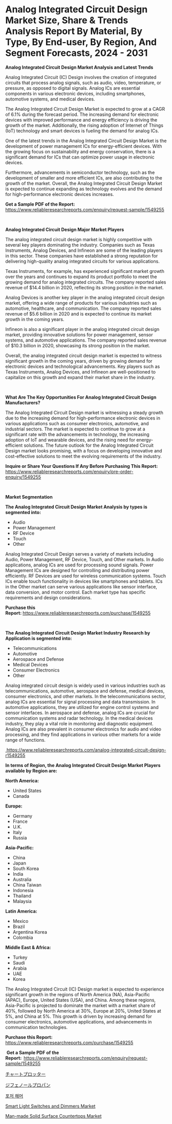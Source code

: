 <p><h1>Analog Integrated Circuit Design Market Size, Share & Trends Analysis Report By Material, By Type, By End-user, By Region, And Segment Forecasts, 2024 - 2031</h1></p><p><strong>Analog Integrated Circuit Design Market Analysis and Latest Trends</strong></p>
<p><p>Analog Integrated Circuit (IC) Design involves the creation of integrated circuits that process analog signals, such as audio, video, temperature, or pressure, as opposed to digital signals. Analog ICs are essential components in various electronic devices, including smartphones, automotive systems, and medical devices.</p><p>The Analog Integrated Circuit Design Market is expected to grow at a CAGR of 6.1% during the forecast period. The increasing demand for electronic devices with improved performance and energy efficiency is driving the growth of the market. Additionally, the rising adoption of Internet of Things (IoT) technology and smart devices is fueling the demand for analog ICs.</p><p>One of the latest trends in the Analog Integrated Circuit Design Market is the development of power management ICs for energy-efficient devices. With the growing focus on sustainability and energy conservation, there is a significant demand for ICs that can optimize power usage in electronic devices.</p><p>Furthermore, advancements in semiconductor technology, such as the development of smaller and more efficient ICs, are also contributing to the growth of the market. Overall, the Analog Integrated Circuit Design Market is expected to continue expanding as technology evolves and the demand for high-performance electronic devices increases.</p></p>
<p><strong>Get a Sample PDF of the Report:&nbsp;</strong> <a href="https://www.reliableresearchreports.com/enquiry/request-sample/1549255">https://www.reliableresearchreports.com/enquiry/request-sample/1549255</a></p>
<p>&nbsp;</p>
<p><strong>Analog Integrated Circuit Design Major Market Players</strong></p>
<p><p>The analog integrated circuit design market is highly competitive with several key players dominating the industry. Companies such as Texas Instruments, Analog Devices, and Infineon are some of the leading players in this sector. These companies have established a strong reputation for delivering high-quality analog integrated circuits for various applications.</p><p>Texas Instruments, for example, has experienced significant market growth over the years and continues to expand its product portfolio to meet the growing demand for analog integrated circuits. The company reported sales revenue of $14.4 billion in 2020, reflecting its strong position in the market.</p><p>Analog Devices is another key player in the analog integrated circuit design market, offering a wide range of products for various industries such as automotive, healthcare, and communication. The company reported sales revenue of $5.6 billion in 2020 and is expected to continue its market growth in the coming years.</p><p>Infineon is also a significant player in the analog integrated circuit design market, providing innovative solutions for power management, sensor systems, and automotive applications. The company reported sales revenue of $10.3 billion in 2020, showcasing its strong position in the market.</p><p>Overall, the analog integrated circuit design market is expected to witness significant growth in the coming years, driven by growing demand for electronic devices and technological advancements. Key players such as Texas Instruments, Analog Devices, and Infineon are well-positioned to capitalize on this growth and expand their market share in the industry.</p></p>
<p>&nbsp;</p>
<p><strong>What Are The Key Opportunities For Analog Integrated Circuit Design Manufacturers?</strong></p>
<p><p>The Analog Integrated Circuit Design market is witnessing a steady growth due to the increasing demand for high-performance electronic devices in various applications such as consumer electronics, automotive, and industrial sectors. The market is expected to continue to grow at a significant rate with the advancements in technology, the increasing adoption of IoT and wearable devices, and the rising need for energy-efficient solutions. The future outlook for the Analog Integrated Circuit Design market looks promising, with a focus on developing innovative and cost-effective solutions to meet the evolving requirements of the industry.</p></p>
<p><strong>Inquire or Share Your Questions If Any Before Purchasing This Report:</strong> <a href="https://www.reliableresearchreports.com/enquiry/pre-order-enquiry/1549255">https://www.reliableresearchreports.com/enquiry/pre-order-enquiry/1549255</a></p>
<p>&nbsp;</p>
<p><strong>Market Segmentation</strong></p>
<p><strong>The Analog Integrated Circuit Design Market Analysis by types is segmented into:</strong></p>
<p><ul><li>Audio</li><li>Power Management</li><li>RF Device</li><li>Touch</li><li>Other</li></ul></p>
<p><p>Analog Integrated Circuit Design serves a variety of markets including Audio, Power Management, RF Device, Touch, and Other markets. In Audio applications, analog ICs are used for processing sound signals. Power Management ICs are designed for controlling and distributing power efficiently. RF Devices are used for wireless communication systems. Touch ICs enable touch functionality in devices like smartphones and tablets. ICs in the Other market can serve various applications like sensor interface, data conversion, and motor control. Each market type has specific requirements and design considerations.</p></p>
<p><strong>Purchase this Report:&nbsp;</strong><a href="https://www.reliableresearchreports.com/purchase/1549255">https://www.reliableresearchreports.com/purchase/1549255</a></p>
<p>&nbsp;</p>
<p><strong>The Analog Integrated Circuit Design Market Industry Research by Application is segmented into:</strong></p>
<p><ul><li>Telecommunications</li><li>Automotive</li><li>Aerospace and Defense</li><li>Medical Devices</li><li>Consumer Electronics</li><li>Other</li></ul></p>
<p><p>Analog integrated circuit design is widely used in various industries such as telecommunications, automotive, aerospace and defense, medical devices, consumer electronics, and other markets. In the telecommunications sector, analog ICs are essential for signal processing and data transmission. In automotive applications, they are utilized for engine control systems and sensor interfaces. In aerospace and defense, analog ICs are crucial for communication systems and radar technology. In the medical devices industry, they play a vital role in monitoring and diagnostic equipment. Analog ICs are also prevalent in consumer electronics for audio and video processing, and they find applications in various other markets for a wide range of functions.</p></p>
<p><a href="https://www.reliableresearchreports.com/analog-integrated-circuit-design-r1549255">&nbsp;https://www.reliableresearchreports.com/analog-integrated-circuit-design-r1549255</a></p>
<p><strong>In terms of Region, the Analog Integrated Circuit Design Market Players available by Region are:</strong></p>
<p>
    <p> <strong> North America: </strong>
        <ul>
            <li>United States</li>
            <li>Canada</li>
        </ul>
        </p> 
    <p> <strong> Europe: </strong>
        <ul>
            <li>Germany</li>
            <li>France</li>
            <li>U.K.</li>
            <li>Italy</li>
            <li>Russia</li>
        </ul>
        </p> 
    <p> <strong> Asia-Pacific: </strong>
        <ul>
            <li>China</li>
            <li>Japan</li>
            <li>South Korea</li>
            <li>India</li>
            <li>Australia</li>
            <li>China Taiwan</li>
            <li>Indonesia</li>
            <li>Thailand</li>
            <li>Malaysia</li>
        </ul>
        </p> 
    <p> <strong> Latin America: </strong>
        <ul>
            <li>Mexico</li>
            <li>Brazil</li>
            <li>Argentina Korea</li>
            <li>Colombia</li>
        </ul>
        </p> 
    <p> <strong> Middle East & Africa: </strong>
        <ul>
            <li>Turkey</li>
            <li>Saudi</li>
            <li>Arabia</li>
            <li>UAE</li>
            <li>Korea</li>
        </ul>
    </p>
    </p>
<p><p>The Analog Integrated Circuit (IC) Design market is expected to experience significant growth in the regions of North America (NA), Asia-Pacific (APAC), Europe, United States (USA), and China. Among these regions, Asia-Pacific is projected to dominate the market with a market share of 40%, followed by North America at 30%, Europe at 20%, United States at 5%, and China at 5%. This growth is driven by increasing demand for consumer electronics, automotive applications, and advancements in communication technologies.</p></p>
<p><strong>Purchase this Report: </strong><a href="https://www.reliableresearchreports.com/purchase/1549255">https://www.reliableresearchreports.com/purchase/1549255</a></p>
<p>&nbsp;<strong>Get a Sample PDF of the Report:&nbsp;&nbsp;</strong><a href="https://www.reliableresearchreports.com/enquiry/request-sample/1549255">https://www.reliableresearchreports.com/enquiry/request-sample/1549255</a></p>
<p><strong></strong></p>
<p><p><a href="https://github.com/Alenaieme/Market-Research-Report-List-1/blob/main/6417609147626.md">チャートプロッター</a></p><p><a href="https://github.com/klon646/Market-Research-Report-List-1/blob/main/1990146147625.md">ジフェノールプロパン</a></p><p><a href="https://github.com/hook46569/Market-Research-Report-List-1/blob/main/9207244156835.md">포저 해머</a></p><p><a href="https://github.com/singletonthaxterkelliehr2df/Market-Research-Report-List-3/blob/main/smart-light-switches-and-dimmers-market.md">Smart Light Switches and Dimmers Market</a></p><p><a href="https://github.com/kufem1/Market-Research-Report-List-3/blob/main/man-made-solid-surface-countertops-market.md">Man-made Solid Surface Countertops Market</a></p></p>